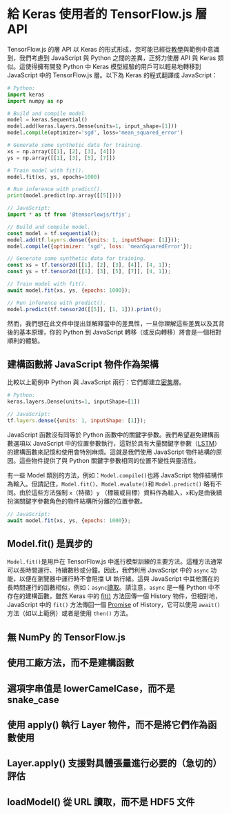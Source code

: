 # 給 Keras 使用者的 TensorFlow.js 層 API
TensorFlow.js 的層 API 以 Keras 的形式形成，您可能已經從[教學](https://js.tensorflow.org/tutorials/index.html)與範例中意識到，我們考慮到 JavaScript 與 Python 之間的差異，正努力使層 API 與 Keras 類似。這使得擁有開發 Python 中 Keras 模型經驗的用戶可以輕易地轉移到 JavaScript 中的 TensorFlow.js  層。以下為 Keras 的程式翻譯成 JavaScript：

```python
# Python:
import keras
import numpy as np

# Build and compile model.
model = keras.Sequential()
model.add(keras.layers.Dense(units=1, input_shape=[1]))
model.compile(optimizer='sgd', loss='mean_squared_error')

# Generate some synthetic data for training.
xs = np.array([[1], [2], [3], [4]])
ys = np.array([[1], [3], [5], [7]])

# Train model with fit().
model.fit(xs, ys, epochs=1000)

# Run inference with predict().
print(model.predict(np.array([[5]])))

```
```javascript
// JavaScript:
import * as tf from '@tensorlowjs/tfjs';

// Build and compile model.
const model = tf.sequential();
model.add(tf.layers.dense({units: 1, inputShape: [1]}));
model.compile({optimizer: 'sgd', loss: 'meanSquaredError'});

// Generate some synthetic data for training.
const xs = tf.tensor2d([[1], [2], [3], [4]], [4, 1]);
const ys = tf.tensor2d([[1], [3], [5], [7]], [4, 1]);

// Train model with fit().
await model.fit(xs, ys, {epochs: 1000});

// Run inference with predict().
model.predict(tf.tensor2d([[5]], [1, 1])).print();


```
然而，我們想在此文件中提出並解釋當中的差異性，一旦你理解這些差異以及其背後的基本原理，你的 Python 到 JavaScript 轉移（或反向轉移）將會是一個相對順利的體驗。

## 建構函數將 JavaScript 物件作為架構
比較以上範例中 Python 與 JavaScript 兩行：它們都建立[密集](https://keras.io/layers/core/#dense)層。

```python
# Python:
keras.layers.Dense(units=1, inputShape=[1])
```

```javascript
// JavaScript:
tf.layers.dense({units: 1, inputShape: [1]});
```
JavaScript 函數沒有同等於 Python 函數中的關鍵字參數。我們希望避免建構函數選項以 JavaScript 中的位置參數執行，這對於具有大量關鍵字參數（[LSTM](https://keras.io/layers/recurrent/#lstm)）的建構函數來記憶和使用會特別麻煩。這就是我們使用 JavaScript 物件結構的原因。這些物件提供了與 Python 關鍵字參數相同的位置不變性與靈活性。 

有一些 Model 類別的方法，例如：`Model.compile()`也將 JavaScript 物件結構作為輸入。但請記住，`Model.fit()`、`Model.evalute()`和 `Model.predict()` 略有不同。由於這些方法強制 `x`（特徵）`y` （標籤或目標）資料作為輸入，`x`和`y`是由後續扮演關鍵字參數角色的物件結構所分離的位置參數。

```javascript
// JavaScript:
await model.fit(xs, ys, {epochs: 1000});
```

## Model.fit() 是異步的
`Model.fit()`是用戶在 TensorFlow.js 中進行模型訓練的主要方法。這種方法通常可以長時間運行、持續數秒或分鐘。因此，我們利用 JavaScript 中的 `async` 功能，以便在瀏覽器中運行時不會阻擋 UI 執行緒。這與 JavaScript 中其他潛在的長時間運行的函數相似，例如：`async`[讀取](https://developer.mozilla.org/en-US/docs/Web/API/Fetch_API)。請注意，`async` 是一種 Python 中不存在的建構函數，雖然 Keras 中的 [fit()](https://keras.io/models/model/#model-class-api) 方法回傳一個 History 物件，但相對地，JavaScript 中的 `fit()` 方法傳回一個 [Promise](https://developer.mozilla.org/en-US/docs/Web/JavaScript/Reference/Global_Objects/Promise) of History，它可以使用 `await()` 方法（如以上範例）或者是使用 `then()` 方法。

## 無 NumPy 的 TensorFlow.js
## 使用工廠方法，而不是建構函數
## 選項字串值是 lowerCamelCase，而不是 snake_case
## 使用 apply() 執行 Layer 物件，而不是將它們作為函數使用
## Layer.apply() 支援對具體張量進行必要的（急切的）評估
## loadModel() 從 URL 讀取，而不是 HDF5 文件